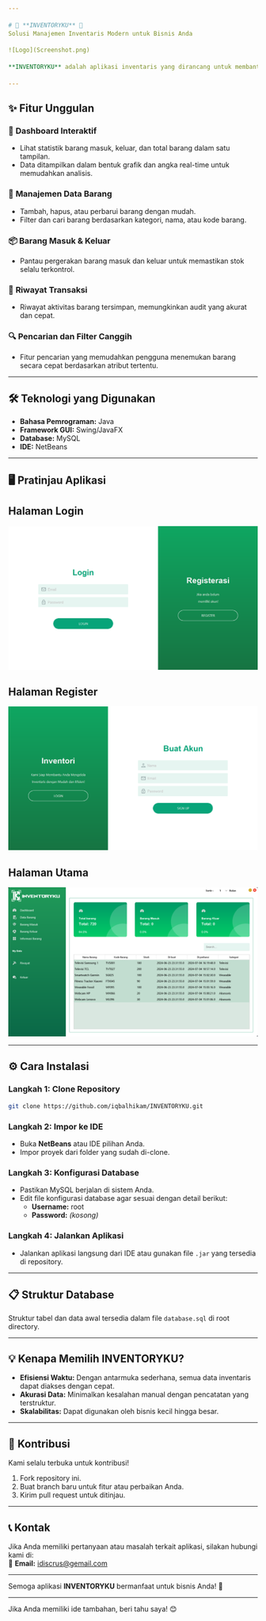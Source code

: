 ```yaml
---

# 🌟 **INVENTORYKU** 🌟  
Solusi Manajemen Inventaris Modern untuk Bisnis Anda  

![Logo](Screenshot.png)

**INVENTORYKU** adalah aplikasi inventaris yang dirancang untuk membantu bisnis Anda mengelola stok barang, barang masuk, barang keluar, dan informasi barang dengan mudah. Dengan antarmuka yang user-friendly dan fitur yang kaya, aplikasi ini memberikan efisiensi dalam pengelolaan data inventaris.

---
```


## ✨ **Fitur Unggulan**  
### 🚀 **Dashboard Interaktif**  
- Lihat statistik barang masuk, keluar, dan total barang dalam satu tampilan.  
- Data ditampilkan dalam bentuk grafik dan angka real-time untuk memudahkan analisis.

### 🛒 **Manajemen Data Barang**  
- Tambah, hapus, atau perbarui barang dengan mudah.  
- Filter dan cari barang berdasarkan kategori, nama, atau kode barang.  

### 📦 **Barang Masuk & Keluar**  
- Pantau pergerakan barang masuk dan keluar untuk memastikan stok selalu terkontrol.  

### 📜 **Riwayat Transaksi**  
- Riwayat aktivitas barang tersimpan, memungkinkan audit yang akurat dan cepat.

### 🔍 **Pencarian dan Filter Canggih**  
- Fitur pencarian yang memudahkan pengguna menemukan barang secara cepat berdasarkan atribut tertentu.  

---

## 🛠️ **Teknologi yang Digunakan**  
- **Bahasa Pemrograman:** Java  
- **Framework GUI:** Swing/JavaFX  
- **Database:** MySQL  
- **IDE:** NetBeans  

---

## 🖥️ **Pratinjau Aplikasi** 


## **Halaman Login**  
![LOGIN](Login.png)  
## **Halaman Register**  
![REGISTER](Register.png)  
## **Halaman Utama**  
![INVENTORYKU](Screenshot.png)  

---

## ⚙️ **Cara Instalasi**  
### Langkah 1: Clone Repository  
```bash  
git clone https://github.com/iqbalhikam/INVENTORYKU.git  
```  

### Langkah 2: Impor ke IDE  
- Buka **NetBeans** atau IDE pilihan Anda.  
- Impor proyek dari folder yang sudah di-clone.  

### Langkah 3: Konfigurasi Database  
- Pastikan MySQL berjalan di sistem Anda.  
- Edit file konfigurasi database agar sesuai dengan detail berikut:  
  - **Username:** root  
  - **Password:** *(kosong)*  

### Langkah 4: Jalankan Aplikasi  
- Jalankan aplikasi langsung dari IDE atau gunakan file `.jar` yang tersedia di repository.  

---

## 📋 **Struktur Database**  
Struktur tabel dan data awal tersedia dalam file `database.sql` di root directory.  

---

## 💡 **Kenapa Memilih INVENTORYKU?**  
- **Efisiensi Waktu:** Dengan antarmuka sederhana, semua data inventaris dapat diakses dengan cepat.  
- **Akurasi Data:** Minimalkan kesalahan manual dengan pencatatan yang terstruktur.  
- **Skalabilitas:** Dapat digunakan oleh bisnis kecil hingga besar.  

---

## 🤝 **Kontribusi**  
Kami selalu terbuka untuk kontribusi!  
1. Fork repository ini.  
2. Buat branch baru untuk fitur atau perbaikan Anda.  
3. Kirim pull request untuk ditinjau.  

---

## 📞 **Kontak**  
Jika Anda memiliki pertanyaan atau masalah terkait aplikasi, silakan hubungi kami di:  
📧 **Email:** idiscrus@gemail.com  

---

Semoga aplikasi **INVENTORYKU** bermanfaat untuk bisnis Anda! 🚀  

--- 

Jika Anda memiliki ide tambahan, beri tahu saya! 😊
